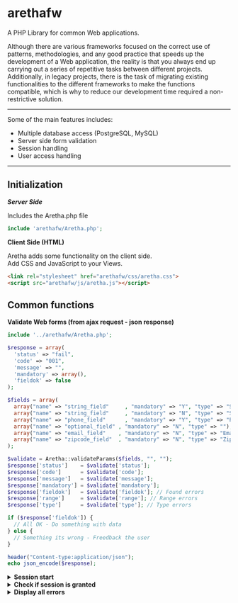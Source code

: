 # arethafw
A PHP Library for common Web applications.

Although there are various frameworks focused on the correct use of patterns, methodologies, and any good practice that speeds up the development of a Web application, the reality is that you always end up carrying out a series of repetitive tasks between different projects. Additionally, in legacy projects, there is the task of migrating existing functionalities to the different frameworks to make the functions compatible, which is why to reduce our development time required a non-restrictive solution.


- - - -

Some of the main features includes:


* Multiple database access (PostgreSQL, MySQL)
* Server side form validation
* Session handling
* User access handling

- - - -

## Initialization

***Server Side***

Includes the Aretha.php file
```php
include 'arethafw/Aretha.php';
```

**Client Side (HTML)**

Aretha adds some functionality on the client side.
<br/>
Add CSS and JavaScript to your Views.

```html
<link rel="stylesheet" href="arethafw/css/aretha.css">
<script src="arethafw/js/aretha.js"></script>
```

## Common functions

**Validate Web forms (from ajax request - json response)**
```php
include '../arethafw/Aretha.php';

$response = array(
  'status' => "fail", 
  'code' => "001",
  'message' => "",
  'mandatory' => array(),
  'fieldok' => false
);

$fields = array(
  array("name" => "string_field" 	 , "mandatory" => "Y", "type" => "String"),
  array("name" => "string_field" 	 , "mandatory" => "N", "type" => "String", "min_length" => 7),
  array("name" => "phone_field" 	 , "mandatory" => "Y", "type" => "Phone" , "min_length" => 7, "max_length" => 13),
  array("name" => "optional_field" , "mandatory" => "N", "type" => ""),
  array("name" => "email_field"    , "mandatory" => "N", "type" => "Email"),
  array("name" => "zipcode_field"  , "mandatory" => "N", "type" => "Zipcode", "min_length" => 5, "max_length" => 5)
);

$validate = Aretha::validateParams($fields, "", "");
$response['status']    = $validate['status'];
$response['code']      = $validate['code'];
$response['message']   = $validate['message'];
$response['mandatory'] = $validate['mandatory'];
$response['fieldok']   = $validate['fieldok']; // Found errors
$response['range']     = $validate['range']; // Range errors
$response['type']      = $validate['type']; // Type errors

if ($response['fieldok']) {
  // All OK - Do something with data
} else {
  // Something its wrong - Freedback the user
}

header("Content-type:application/json");
echo json_encode($response);
```

<details>
<summary><strong>Session start</strong></summary>
<p>
<pre>
Aretha::sessionStart();
</pre>
</p>
</details>

<details>
<summary><strong>Check if session is granted</strong></summary>
<p>
<pre>
Aretha::sessionGranted();
</pre>
</p>
<p>
<strong>Example</strong>
<pre>
if (Aretha::sessionGranted()) {
  // Access granted
} else {
  // Access denied
  header('Location: login.php');
}
</pre>
</p>
</details>

<details>
<summary><strong>Display all errors</strong></summary>
<p>
<pre>
Aretha::allErrors();
</pre>
</p>
</details>


